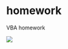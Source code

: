 # homework
VBA homework


![](https://i.pinimg.com/originals/e7/5d/49/e75d4994914bd36cf0212df3fba85b8f.gif)
